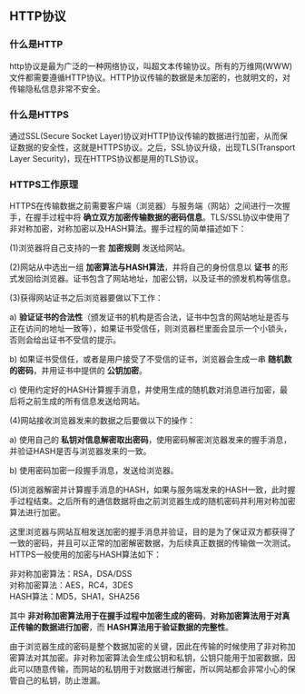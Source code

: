 ## HTTP协议

### 什么是HTTP

http协议是最为广泛的一种网络协议，叫超文本传输协议。所有的万维网(WWW)文件都需要遵循HTTP协议。HTTP协议传输的数据是未加密的，也就明文的，对传输隐私信息非常不安全。

### 什么是HTTPS

通过SSL(Secure Socket Layer)协议对HTTP协议传输的数据进行加密，从而保证数据的安全性，这就是HTTPS协议。之后，SSL协议升级，出现TLS(Transport Layer Security)，现在HTTPS协议都是用的TLS协议。

### HTTPS工作原理

HTTPS在传输数据之前需要客户端（浏览器）与服务端（网站）之间进行一次握手，在握手过程中将 **确立双方加密传输数据的密码信息**。TLS/SSL协议中使用了非对称加密，对称加密以及HASH算法。握手过程的简单描述如下：

(1)浏览器将自己支持的一套 **加密规则** 发送给网站。  

(2)网站从中选出一组 **加密算法与HASH算法**，并将自己的身份信息以 **证书** 的形式发回给浏览器。证书包含了网站地址，加密公钥，以及证书的颁发机构等信息。

(3)获得网站证书之后浏览器要做以下工作：  

a) **验证证书的合法性**（颁发证书的机构是否合法，证书中包含的网站地址是否与正在访问的地址一致等），如果证书受信任，则浏览器栏里面会显示一个小锁头，否则会给出证书不受信的提示。

b) 如果证书受信任，或者是用户接受了不受信的证书，浏览器会生成一串 **随机数的密码**，并用证书中提供的 **公钥加密**。

c) 使用约定好的HASH计算握手消息，并使用生成的随机数对消息进行加密，最后将之前生成的所有信息发送给网站。

(4)网站接收浏览器发来的数据之后要做以下的操作：

a) 使用自己的 **私钥对信息解密取出密码**，使用密码解密浏览器发来的握手消息，并验证HASH是否与浏览器发来的一致。

b) 使用密码加密一段握手消息，发送给浏览器。

(5)浏览器解密并计算握手消息的HASH，如果与服务端发来的HASH一致，此时握手过程结束。之后所有的通信数据将由之前浏览器生成的随机密码并利用对称加密算法进行加密。

这里浏览器与网站互相发送加密的握手消息并验证，目的是为了保证双方都获得了一致的密码，并且可以正常的加密解密数据，为后续真正数据的传输做一次测试。HTTPS一般使用的加密与HASH算法如下：

非对称加密算法：RSA，DSA/DSS  
对称加密算法：AES，RC4，3DES  
HASH算法：MD5，SHA1，SHA256  

其中 **非对称加密算法用于在握手过程中加密生成的密码**，**对称加密算法用于对真正传输的数据进行加密**，而 **HASH算法用于验证数据的完整性**。

由于浏览器生成的密码是整个数据加密的关键，因此在传输的时候使用了非对称加密算法对其加密。非对称加密算法会生成公钥和私钥，公钥只能用于加密数据，因此可以随意传输，而网站的私钥用于对数据进行解密，所以网站都会非常小心的保管自己的私钥，防止泄漏。
